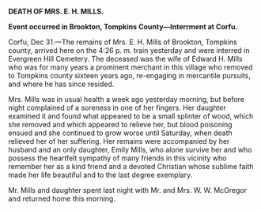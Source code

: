 **DEATH OF MRS. E. H. MILLS.**

**Event occurred in Brookton, Tompkins County—Interrment at Corfu.**

Corfu, Dec 31.—The remains of Mrs. E. H. Mills of Brookton, Tompkins county, arrived here on the 4:26 p. m. train yesterday and were interred in Evergreen Hill Cemetery. The deceased was the wife of Edward H. Mills who was for many years a prominent merchant in this village who removed to Tompkins county sixteen years ago, re-engaging in mercantile pursuits, and where he has since resided.

Mrs. Mills was in usual health a week ago yesterday morning, but before night complained of a soreness in one of her fingers. Her daughter examined it and found what appeared to be a small splinter of wood, which she removed and which appeared to relieve her, but blood poisoning ensued and she continued to grow worse until Saturday, when death relieved her of her suffering. Her remains were accompanied by her husband and an only daughter, Emily Mills, who alone survive her and who possess the heartfelt sympathy of many friends in this vicinity who remember her as a kind friend and a devoted Christian whose sublime faith made her life beautiful and to the last degree exemplary.

Mr. Mills and daughter spent last night with Mr. and Mrs. W. W. McGregor and returned home this morning.